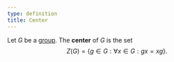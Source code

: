 ```yaml
---
type: definition
title: Center
---
```


Let $G$ be a [group](@group). The **center** of $G$ is the set $$ Z(G) = \{ g \in G : \forall x \in G : gx = xg \} .$$
